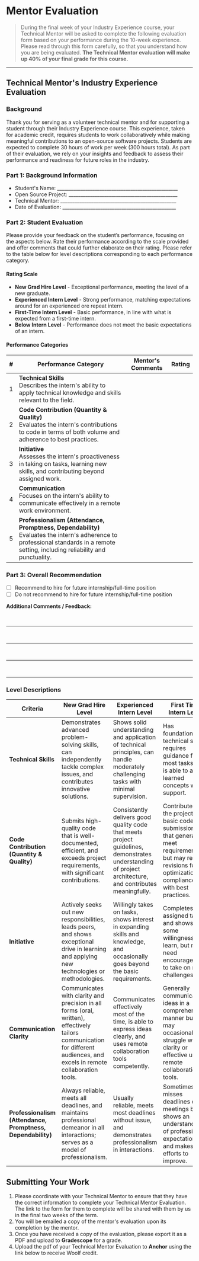 # Mentor Evaluation

> During the final week of your Industry Experience course, your Technical Mentor will be asked to complete the following evaluation form based on your performance during the 10-week experience.  Please read through this form carefully, so that you understand how you are being evaluated. **The Technical Mentor evaluation will make up 40% of your final grade for this course.**

---

## Technical Mentor's Industry Experience Evaluation

### Background

Thank you for serving as a volunteer technical mentor and for supporting a student through their Industry Experience course. This experience, taken for academic credit, requires students to work collaboratively while making meaningful contributions to an open-source software projects. Students are expected to complete 30 hours of work per week (300 hours total). As part of their evaluation, we rely on your insights and feedback to assess their performance and readiness for future roles in the industry.

### Part 1: Background Information

- Student's Name:  ___________________________________________________
- Open Source Project: ______________________________________________
- Technical Mentor: _________________________________________________
- Date of Evaluation: ________________________________________________  

### Part 2: Student Evaluation

Please provide your feedback on the student’s performance, focusing on the aspects below. Rate their performance according to the scale provided and offer comments that could further elaborate on their rating. Please refer to the table below for level descriptions corresponding to each performance category.

#### Rating Scale

- **New Grad Hire Level** - Exceptional performance, meeting the level of a new graduate.  
- **Experienced Intern Level** - Strong performance, matching expectations around for an experienced ore repeat intern.  
- **First-Time Intern Level** - Basic performance, in line with what is expected from a first-time intern.  
- **Below Intern Level** - Performance does not meet the basic expectations of an intern.

#### Performance Categories

| **#** | **Performance Category**                         | **Mentor's Comments** | **Rating** |
|-------|--------------------------------------------------|---------------------------|------------|
| 1     | **Technical Skills**<br>Describes the intern's ability to apply technical knowledge and skills relevant to the field.  |                           |            |
| 2     | **Code Contribution (Quantity & Quality)**<br>Evaluates the intern's contributions to code in terms of both volume and adherence to best practices. |                           |            |
| 3     | **Initiative**<br>Assesses the intern's proactiveness in taking on tasks, learning new skills, and contributing beyond assigned work. |                           |            |
| 4     | **Communication**<br>Focuses on the intern's ability to communicate effectively in a remote work environment.                           |                           |            |
| 5     | **Professionalism (Attendance, Promptness, Dependability)**<br>Evaluates the intern's adherence to professional standards in a remote setting, including reliability and punctuality. |                           |            |

### Part 3: Overall Recommendation

- [ ] Recommend to hire for future internship/full-time position  
- [ ] Do not recommend to hire for future internship/full-time position

**Additional Comments / Feedback:**

<br>

---

<br>

---

<br>

---

<br>

---

### Level Descriptions

| Criteria | New Grad Hire Level | Experienced Intern Level | First Time Intern Level | Below Intern Level |
|----------|---------------------|--------------------------|-------------------------|--------------------|
| **Technical Skills** | Demonstrates advanced problem-solving skills, can independently tackle complex issues, and contributes innovative solutions. | Shows solid understanding and application of technical principles, can handle moderately challenging tasks with minimal supervision. | Has foundational technical skills, requires guidance for most tasks but is able to apply learned concepts with support. | Struggles with basic concepts and requires frequent assistance, showing limited application of technical knowledge. |
| **Code Contribution (Quantity & Quality)** | Submits high-quality code that is well-documented, efficient, and exceeds project requirements, with significant contributions. | Consistently delivers good quality code that meets project guidelines, demonstrates understanding of project architecture, and contributes meaningfully. | Contributes to the project with basic code submissions that generally meet requirements but may require revisions for optimization or compliance with best practices. | Contributions are minimal or often require substantial revision, demonstrating a lack of understanding of coding standards or project objectives.  |
| **Initiative** | Actively seeks out new responsibilities, leads peers, and shows exceptional drive in learning and applying new technologies or methodologies.  | Willingly takes on tasks, shows interest in expanding skills and knowledge, and occasionally goes beyond the basic requirements. | Completes assigned tasks and shows some willingness to learn, but may need encouragement to take on new challenges. | Does only what is required (if that), shows little interest in taking on new tasks or expanding knowledge and skills. |
| **Communication Clarity** | Communicates with clarity and precision in all forms (oral, written), effectively tailors communication for different audiences, and excels in remote collaboration tools. | Communicates effectively most of the time, is able to express ideas clearly, and uses remote collaboration tools competently. | Generally communicates ideas in a comprehensible manner but may occasionally struggle with clarity or effective use of remote collaboration tools. | Often faces challenges in expressing ideas clearly, struggles with adapting communication for different audiences, or frequently misuses remote collaboration tools. |
| **Professionalism (Attendance, Promptness, Dependability)** | Always reliable, meets all deadlines, and maintains professional demeanor in all interactions; serves as a model of professionalism. | Usually reliable, meets most deadlines without issue, and demonstrates professionalism in interactions.                                              | Sometimes misses deadlines or meetings but shows an understanding of professional expectations and makes efforts to improve. | Frequently misses deadlines or meetings, shows a lack of commitment to the internship, and needs significant improvement in professionalism.  |

## Submitting Your Work

1. Please coordinate with your Technical Mentor to ensure that they have the correct information to complete your Technical Mentor Evaluation.  The link to the form for them to complete will be shared with them by us in the final two weeks of the term.
2. You will be emailed a copy of the mentor's evaluation upon its completion by the mentor.  
3. Once you have received a copy of the evaluation, please export it as a PDF and upload to **Gradescope** for a grade.
4. Upload the pdf of your Technical Mentor Evaluation to **Anchor** using the link below to receive Woolf credit.
